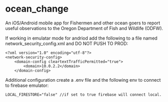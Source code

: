 # ocean_change

An iOS/Android mobile app for Fishermen and other ocean goers to report useful observations to the Oregon Department of Fish and Wildlife (ODFW).

If working in emulatar mode for andriod add the following to a file named network_security_config.xml and DO NOT PUSH TO PROD:

```
<?xml version="1.0" encoding="utf-8"?>
<network-security-config>
    <domain-config cleartextTrafficPermitted="true">
        <domain>10.0.2.2</domain>
    </domain-config>
```

Additional configuration create a .env file and the following env to connect to firebase emulator:
```
LOCAL_FIRESTORE="false" //if set to true firebase will connect local.
```








